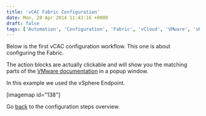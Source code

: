 ```yaml
---
title: 'vCAC Fabric Configuration'
date: Mon, 28 Apr 2014 11:43:16 +0000
draft: false
tags: ['Automation', 'Configuration', 'Fabric', 'vCloud', 'VMware', 'vRealize Automation', 'vRealize Automation (vCAC)']
---
```


Below is the first vCAC configuration workflow. This one is about configuring the Fabric.

The action blocks are actually clickable and will show you the matching parts of the [VMware documentation](https://www.google.nl/url?sa=t&rct=j&q=&esrc=s&source=web&cd=1&cad=rja&uact=8&ved=0CDAQFjAA&url=https%3A%2F%2Fwww.vmware.com%2Fsupport%2Fpubs%2Fvcac-pubs.html&ei=tFRWU5nPLc2HyQPpiIHACQ&usg=AFQjCNEo-ZBybEXNDEJVB2OiNSzxTmmdMg&bvm=bv.65177938,d.bGQ "VMware vCAC Documentation Center") in a popup window.

In this example we used the vSphere Endpoint.

\[imagemap id="138"\]

Go [back](http://automate-it.today/vcac-configuration-steps/ "vCAC Configuration Steps") to the configuration steps overview.